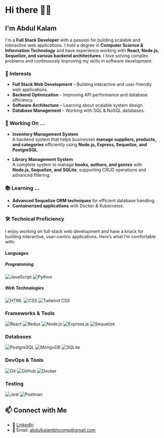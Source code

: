 <!--
**Abdul-Kalam0/Abdul-Kalam0** is a ✨ _special_ ✨ repository because its `README.md` (this file) appears on your GitHub profile.

Here are some ideas to get you started:

- 🔭 I’m currently working on ...
- 🌱 I’m currently learning ...
- 👯 I’m looking to collaborate on ...
- 🤔 I’m looking for help with ...
- 💬 Ask me about ...
- 📫 How to reach me: ...
- 😄 Pronouns: ...
- ⚡ Fun fact: ...
-->

<!--
<a href="https://www.linkedin.com/in/meganindya/" target="_blank" style="z-index: 100">
  <img align="right" src="https://github.com/meganindya/meganindya/raw/main/res/alias.png" height="144px"/>
</a>
-->

# Hi there 👋🏼

## I'm Abdul Kalam

I'm a **Full Stack Developer** with a passion for building scalable and interactive web applications. I hold a degree in **Computer Science & Information Technology** and have experience working with **React, Node.js, Sequelize, and various backend architectures**. I love solving complex problems and continuously improving my skills in software development.  

### 🌱 Interests  
- **Full Stack Web Development** – Building interactive and user-friendly web applications.  
- **Backend Optimization** – Improving API performance and database efficiency.  
- **Software Architecture** – Learning about scalable system design.  
- **Database Management** – Working with SQL & NoSQL databases.   

<!--
### ⚡ Fun facts

I grew up taking things apart, starting with toys, and later moved on to computers, laptops, phones, etc. By the age of 10, I got bored of cartoons and started watching shows like _How it's Made_ and _Mega Factories_ on _Discovery_ and _National Geographic_. I picked up _3D modelling_ at 13, and that has been one of my favourite pastimes.

### 🌱 Interests

I'm interested in _**Interactive Multimedia**_, _**Creative Coding**_, and _**Visual and Abstract Programming**_. I've recently started reading a book titled _"About Face: The Essentials of Interaction Design"_. By the way, I love board games.
--> 

### 🔭 Working On ...
 - **Inventory Management System**  
A backend system that helps businesses **manage suppliers, products, and categories** efficiently using **Node.js, Express, Sequelize, and PostgreSQL**.  

 - **Library Management System**  
A complete system to manage **books, authors, and genres** with **Node.js, Sequelize, and SQLite**, supporting CRUD operations and advanced filtering.  

<!--
## 🔭 Working On ...  
### 🔹 [Myntra Clone](https://github.com/yourusername/myntra-clone)  
A full-fledged e-commerce web app with user authentication, cart management, and seamless UI.  

### 🔹 [YouTube Clone](https://github.com/yourusername/youtube-clone)  
A YouTube-like platform with video browsing, watching, and a dynamic UI built with React and Redux.  

### 🔹 [Inventory Management System](https://github.com/yourusername/inventory-management)  
A backend system for businesses to manage suppliers, products, and categories using Node.js and Sequelize.  
-->

### 📚 Learning ... 
- **Advanced Sequelize ORM techniques** for efficient database handling.  
- **Containerized applications** with Docker & Kubernetes. 
<!--- **Optimizing API performance** using caching strategies like Redis.  
- **Exploring TypeScript** for better scalability and maintainability. --> 


### 🛠 Technical Proficiency

I enjoy working on full-stack web development and have a knack for building interactive, user-centric applications. Here’s what I’m comfortable with: 

<!--- I prefer using `TypeScript` over `JavaScript`.
- I prefer `Dockerized` apps and have experience with `docker-compose` and some `Kubernetes`.
- I've recently been exploring `Rust` and `Web Assembly`.
- I have a knack for well-documented, clean, and practical code.-->

#### Languages

##### Programming
![JavaScript](https://img.shields.io/badge/-JavaScript-F7DF1E?&logo=javascript&logoColor=black)
![Python](https://img.shields.io/badge/-Python-3776AB?&logo=python&logoColor=white)
<!--![TypeScript](https://img.shields.io/badge/-TypeScript-3178C6?&logo=TypeScript&logoColor=white)  
![Java](https://img.shields.io/badge/-Java-007396?&logo=java)  
![C++](https://img.shields.io/badge/-C++-00599C?&logo=cplusplus&logoColor=white)-->  

##### Web Technologies 
![HTML](https://img.shields.io/badge/-HTML5-E34F26?&logo=html5&logoColor=white)
![CSS](https://img.shields.io/badge/-CSS3-1572B6?&logo=css3)
![Tailwind CSS](https://img.shields.io/badge/-Tailwind%20CSS-38B2AC?&logo=tailwind-css&logoColor=white)

### **Frameworks & Tools**  
![React](https://img.shields.io/badge/-React-61DAFB?&logo=react&logoColor=black)
![Redux](https://img.shields.io/badge/-Redux-764ABC?&logo=redux)
![Node.js](https://img.shields.io/badge/-Node.js-339933?&logo=node.js&logoColor=white)
![Express.js](https://img.shields.io/badge/-Express.js-000?&logo=express)
![Sequelize](https://img.shields.io/badge/-Sequelize-52B0E7?&logo=sequelize)

### **Databases**  
![PostgreSQL](https://img.shields.io/badge/-PostgreSQL-336791?&logo=postgresql)
![MongoDB](https://img.shields.io/badge/-MongoDB-47A248?&logo=mongodb&logoColor=white)
![SQLite](https://img.shields.io/badge/-SQLite-003B57?&logo=sqlite)
<!--![MySQL](https://img.shields.io/badge/-MySQL-4479A1?&logo=mysql&logoColor=white)  -->

### **DevOps & Tools**  
![Git](https://img.shields.io/badge/-Git-F05032?&logo=git)
![GitHub](https://img.shields.io/badge/-GitHub-181717?&logo=github)
![Docker](https://img.shields.io/badge/-Docker-2496ED?&logo=docker&logoColor=white)
<!--![Kubernetes](https://img.shields.io/badge/-Kubernetes-326CE5?&logo=kubernetes) --> 

### **Testing**  
![Jest](https://img.shields.io/badge/-Jest-C21325?&logo=jest&logoColor=white)
![Postman](https://img.shields.io/badge/-Postman-FF6C37?&logo=postman&logoColor=white)
<!--![Cypress](https://img.shields.io/badge/-Cypress-000?&logo=Cypress)  -->


## 📫 Connect with Me  
- 💼 [LinkedIn](https://www.linkedin.com/in/abdul-kalam-80a580249/)  
- 📧 Email: abdulkalamblycomp@gmail.com  
<!--- 🌐 [Portfolio](https://yourportfolio.com)  -->

<!--🚀 **Check out my repositories and feel free to collaborate!**  -->

<!--
##### Programming

![JavaScript](https://img.shields.io/badge/-JavaScript%20ES6+-000?&logo=JavaScript)
![Python](https://img.shields.io/badge/-Python%203-000?&logo=Python)
![Java](https://img.shields.io/badge/-Java%20SE8-000?&logo=Java)
![TypeScript](https://img.shields.io/badge/-TypeScript%204-000?&logo=TypeScript)
![C](https://img.shields.io/badge/-C%2011-000?&logo=C)
![C++](https://img.shields.io/badge/-C++%2017-000?&logo=c%2b%2b&logoColor=00599C)
![Rust](https://img.shields.io/badge/-Rust-000?&logo=Rust)
![Go](https://img.shields.io/badge/-Go-000?&logo=Go)

##### Non-programming

![HTML](https://img.shields.io/badge/-HTML%205-000?&logo=HTML5)
![CSS](https://img.shields.io/badge/-CSS%203-000?&logo=CSS3)
![SCSS](https://img.shields.io/badge/-SCSS-000?&logo=Sass)
![Bash](https://img.shields.io/badge/-GNU%20Bash-000?&logo=GnuBash)

#### Application Development

##### Tools

![Docker](https://img.shields.io/badge/-Docker-000?&logo=Docker)
![Kubernetes](https://img.shields.io/badge/-Kubernetes-000?&logo=Kubernetes)
![Webpack](https://img.shields.io/badge/-Webpack%205-000?&logo=Webpack)
![Vite](https://img.shields.io/badge/-Vite-000?&logo=Vite)

##### Web Development

![React](https://img.shields.io/badge/-React%2017-000?&logo=React)
![Express](https://img.shields.io/badge/-Express-000?&logo=Express)
![Vue](https://img.shields.io/badge/-Vue%203-000?&logo=Vue.js)
![React Native](https://img.shields.io/badge/-React%20Native-000?&logo=React)
![JQuery](https://img.shields.io/badge/-JQuery-000?&logo=JQuery)
![FastAPI](https://img.shields.io/badge/-FastAPI-000?&logo=FastAPI)
![GraphQL](https://img.shields.io/badge/-GraphQL-000?&logo=GraphQL)

##### Databases, Caches, & Message Queues

![SQLite](https://img.shields.io/badge/-SQLite-000?&logo=SQLite)
![PostgreSQL](https://img.shields.io/badge/-PostgreSQL-000?&logo=PostgreSQL)
![MongoDB](https://img.shields.io/badge/-MongoDB-000?&logo=MongoDB)
![Prisma](https://img.shields.io/badge/-Prisma-000?&logo=Prisma)
![Cassandra](https://img.shields.io/badge/-Cassandra-000?&logo=ApacheCassandra)
![Redis](https://img.shields.io/badge/-Redis-000?&logo=Redis)
![RabbitMQ](https://img.shields.io/badge/-RabbitMQ-000?&logo=RabbitMQ)

##### Testing

![Jest](https://img.shields.io/badge/-Jest-000?&logo=Jest)
![Unittest](https://img.shields.io/badge/-unittest-000?&logo=Python)
![Cypress](https://img.shields.io/badge/-Cypress-000?&logo=Cypress)-->
